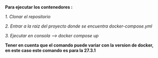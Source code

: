 **Para ejecutar los contenedores :**

*1. Clonar el repositorio*

*2. Entrar a la raiz del proyecto donde se encuentra docker-compose.yml*

*3. Ejecutar en consola --> docker compose up*

**Tener en cuenta que el comando puede variar con la version de docker, en este caso este comando es para la 27.3.1**

